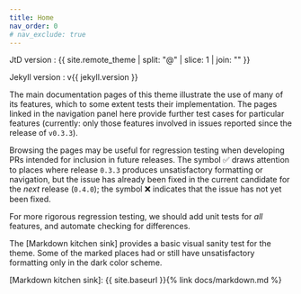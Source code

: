 ```yaml
---
title: Home
nav_order: 0
# nav_exclude: true
---
```


JtD version
: {{ site.remote_theme | split: "@" | slice: 1 | join: "" }}

Jekyll version
: v{{ jekyll.version }}

The main documentation pages of this theme illustrate the use of many of its features,
which to some extent tests their implementation.
The pages linked in the navigation panel here provide further test cases
for particular features
(currently: only those features involved in issues reported since the release of `v0.3.3`).

Browsing the pages may be useful for regression testing when developing PRs
intended for inclusion in future releases.
The symbol ✅ draws attention to places where release `0.3.3`
produces unsatisfactory formatting or navigation,
but the issue has already been fixed in the current candidate for the _next_ release (`0.4.0`);
the symbol ❌ indicates that the issue has not yet been fixed.

For more rigorous regression testing, we should add unit tests for _all_ features,
and automate checking for differences.
 
The [Markdown kitchen sink] provides a basic visual sanity test
for the theme.
Some of the marked places had or still have unsatisfactory formatting
only in the dark color scheme.

[Markdown kitchen sink]: {{ site.baseurl }}{% link docs/markdown.md %}
